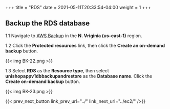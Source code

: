 +++
title = "RDS"
date =  2021-05-11T20:33:54-04:00
weight = 1
+++

## Backup the RDS database 

1.1 Navigate to [AWS Backup](https://us-east-1.console.aws.amazon.com/backup/home?region=us-east-1#/) in the **N. Vriginia (us-east-1)** region.

1.2 Click the **Protected resources** link, then click the **Create an on-demand backup** button.

{{< img BK-22.png >}}

1.3 Select **RDS** as the **Resource type**, then select **unishopappv1dbbackupandrestore** as the **Database name**. Click the **Create on-demand backup** button.

{{< img BK-23.png >}}

{{< prev_next_button link_prev_url="../" link_next_url="../ec2/" />}}
